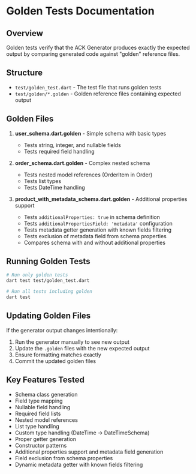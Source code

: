# Golden Tests Documentation

## Overview

Golden tests verify that the ACK Generator produces exactly the expected output by comparing generated code against "golden" reference files.

## Structure

- `test/golden_test.dart` - The test file that runs golden tests
- `test/golden/*.golden` - Golden reference files containing expected output

## Golden Files

1. **user_schema.dart.golden** - Simple schema with basic types
   - Tests string, integer, and nullable fields
   - Tests required field handling

2. **order_schema.dart.golden** - Complex nested schema
   - Tests nested model references (OrderItem in Order)
   - Tests list types
   - Tests DateTime handling

3. **product_with_metadata_schema.dart.golden** - Additional properties support
   - Tests `additionalProperties: true` in schema definition
   - Tests `additionalPropertiesField: 'metadata'` configuration
   - Tests metadata getter generation with known fields filtering
   - Tests exclusion of metadata field from schema properties
   - Compares schema with and without additional properties

## Running Golden Tests

```bash
# Run only golden tests
dart test test/golden_test.dart

# Run all tests including golden
dart test
```

## Updating Golden Files

If the generator output changes intentionally:

1. Run the generator manually to see new output
2. Update the `.golden` files with the new expected output
3. Ensure formatting matches exactly
4. Commit the updated golden files

## Key Features Tested

- Schema class generation
- Field type mapping
- Nullable field handling
- Required field lists
- Nested model references
- List type handling
- Custom type handling (DateTime → DateTimeSchema)
- Proper getter generation
- Constructor patterns
- Additional properties support and metadata field generation
- Field exclusion from schema properties
- Dynamic metadata getter with known fields filtering
